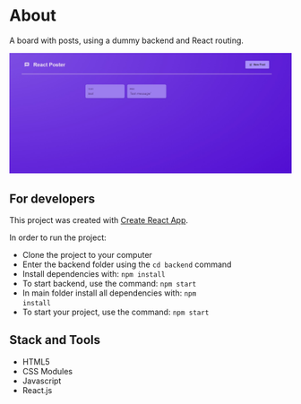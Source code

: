 # About

A board with posts, using a dummy backend and React routing.

<div align="center">
    <img src="https://github.com/IvanVasiunin/react-poster/blob/main/public/app_UI.jpg" alt="UI_snapshot" />
</div>

## For developers

This project was created with
[Create React App](https://github.com/facebook/create-react-app).

In order to run the project:
- Clone the project to your computer
- Enter the backend folder using the <code>cd backend</code> command
- Install dependencies with: <code>npm install</code>
- To start backend, use the command: <code>npm start</code>
- In main folder install all dependencies with: <code>npm install</code>
- To start your project, use the command: <code>npm start</code>
## Stack and Tools

- HTML5
- CSS Modules
- Javascript
- React.js
